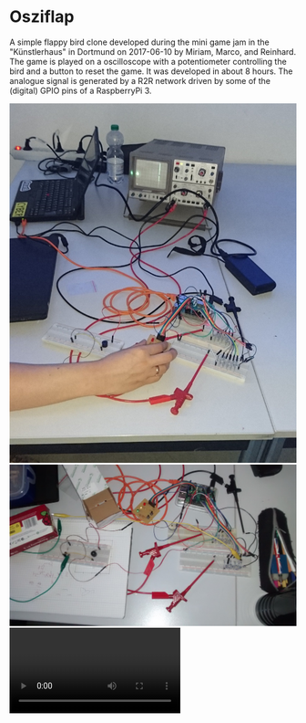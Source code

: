 Osziflap
========

A simple flappy bird clone developed during the mini game jam in the
"Künstlerhaus" in Dortmund on 2017-06-10 by Miriam, Marco, and
Reinhard. The game is played on a oscilloscope with a potentiometer
controlling the bird and a button to reset the game. It was developed
in about 8 hours. The analogue signal is generated by a R2R network
driven by some of the (digital) GPIO pins of a RaspberryPi 3.


![Overview](media/overview2.jpg)
![Overview](media/overview.jpg)
![Demo](media/demo.mp4)
